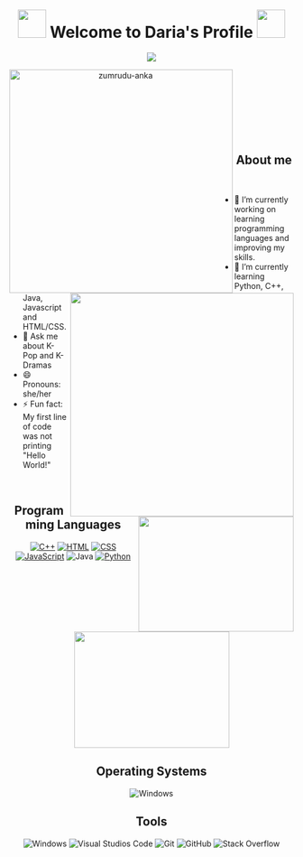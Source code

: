 <!-- Color Palette https://imagekit.io/blog/how-to-resize-image-in-html/-->
<h1 align="center" font-size="40px">
           <img src="https://uploads.twitchalerts.com/000/120/837/513/NaturalHugeKittiwake-size_restricted.gif" width="50">
           Welcome to Daria's Profile
           <img src="https://uploads.twitchalerts.com/000/120/837/513/NaturalHugeKittiwake-size_restricted.gif" width="50">
</h1>

<!-- Typing SVG by DenverCoder1 - https://github.com/DenverCoder1/readme-typing-svg -->
<p align="center">
  <a href="https://github.com/DenverCoder1/readme-typing-svg"><img src="https://readme-typing-svg.herokuapp.com?font=Georgia&color=006D77&size=24&center=true&vCenter=true&lines=Grade+12+High+School+Student;Always+Learning;Self-Taught+Java"></a>
</p>

<p align=center>
  <div align=center>
    <a href="https://github.com/dbcalitis/github-readme-streak-stats" title="Go to Source">
      <img align="left" width=396 src="https://github-readme-streak-stats.herokuapp.com/?user=dbcalitis&theme=react&border=61dafb&hide_border=true" alt="zumrudu-anka" />
    </a>
    <a href="https://github.com/dbcalitis/github-readme-stats" title="Go to Source">
      <img align="right" width=396 src="https://github-readme-stats.vercel.app/api?username=dbcalitis&show_icons=true&theme=react&border_color=61dafb&hide_border=true" />
    </a>
  </div>
</p>
<br  /> <br   />
<br><br><br><br>

<!--About Me Section-->
<br>
<h2 align="center">About me</h2>
<br>

<img src="https://raw.githubusercontent.com/dbcalitis/dbcalitis/main/mina.gif" align="right" width="275" height="204">

<ul>
           <li> 🔭 I’m currently working on learning programming languages and improving my skills.</li>
           <li> 🌱 I’m currently learning Python, C++, Java, Javascript and HTML/CSS.</li>
           <li> 💬 Ask me about K-Pop and K-Dramas</li>
           <li> 😄 Pronouns: she/her</li>
           <li> ⚡ Fun fact: My first line of code was not printing "Hello World!"</li>
</ul>

<!--The line below adds extra space-->
<br />


<!--Programming Languages Section-->
<h2 align="center">Programming Languages</h2>

<p align="center">
<a href="https://github.com/search?q=user%3Adbcalitis+language%3Acpp"><img alt="C++" src="https://custom-icon-badges.herokuapp.com/badge/C++-9C033A.svg?logo=cpp2&logoColor=white"></a>
<a href="https://github.com/search?q=user%3Adbcalitis+language%3Ahtml"><img alt="HTML" src="https://img.shields.io/badge/HTML-E34F26.svg?logo=html5&logoColor=white"></a>
<a href="https://github.com/search?q=user%3Adbcalitis+language%3Acss"><img alt="CSS" src="https://img.shields.io/badge/CSS-1572B6.svg?logo=css3&logoColor=white"></a>
<a href="https://github.com/search?q=user%3Adbcalitis+language%3Ajavascript"><img alt="JavaScript" src="https://img.shields.io/badge/JavaScript-F7DF1E.svg?logo=javascript&logoColor=black"></a>
<a <!--href="https://github.com/search?q=user%3Adbcalitis+language%3Ajava"--><img alt="Java" src="https://img.shields.io/badge/Java-007396.svg?logo=java&logoColor=white"></a>
<a href="https://github.com/search?q=user%3Adbcalitis+language%3Apython"><img alt="Python" src="https://img.shields.io/badge/Python-14354C.svg?logo=python&logoColor=white"></a>
</p>

<p align="center"><img src="https://i.pinimg.com/originals/d3/60/f1/d360f1827f7996e9e0a3ccb6f584c848.gif" width="275" height="206"></p>


<!--Operating Systems Section-->
<h2 align="center">Operating Systems</h2>
<p align="center"><img alt="Windows" src="https://img.shields.io/badge/Windows-0078D6?logo=windows&logoColor=white"></p>


<!--Tools Section-->
<h2 align="center">Tools</h2>
<p align="center">
           <img alt="Windows" src="https://img.shields.io/badge/AWS-%23FF9900.svg?style=for-the-badge&logo=amazon-aws&logoColor=white">
           <img alt="Visual Studios Code" src="https://img.shields.io/badge/Visual%20Studio%20Code-0078d7.svg?style=for-the-badge&logo=visual-studio-code&logoColor=white">
           <img alt="Git" src="https://img.shields.io/badge/git-%23F05033.svg?style=for-the-badge&logo=git&logoColor=white">
           <img alt="GitHub" src="https://img.shields.io/badge/github-%23121011.svg?style=for-the-badge&logo=github&logoColor=white">
           <img alt="Stack Overflow" src="https://img.shields.io/badge/-Stackoverflow-FE7A16?style=for-the-badge&logo=stack-overflow&logoColor=white">
</p>

